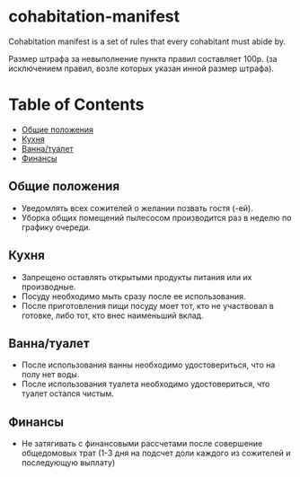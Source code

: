 # cohabitation-manifest
Cohabitation manifest is a set of rules that every cohabitant must abide by.

Размер штрафа за невыполнение пункта правил составляет 100р. (за исключением правил, возле которых указан инной размер штрафа).

# Table of Contents
* [Общие положения](#common)
* [Кухня](#kitchen)
* [Ванна/туалет](#bathroom)
* [Финансы](#finance)


<a name="common"></a>
## Общие положения
- Уведомлять всех сожителей о желании позвать гостя (-ей).
- Уборка общих помещений пылесосом производится раз в неделю по графику очереди.

<a name="kitchen"></a>
## Кухня
- Запрещено оставлять открытыми продукты питания или их производные.
- Посуду необходимо мыть сразу после ее использования.
- После приготовления пищи посуду моет тот, кто не участвовал в готовке, либо тот, кто внес наименьший вклад.

<a name="bathroom"></a>
## Ванна/туалет
- После использования ванны необходимо удостовериться, что на полу нет воды.
- После использования туалета необходимо удостовериться, что туалет остался чистым.

<a name="finance"></a>
## Финансы
- Не затягивать с финансовыми рассчетами после совершение общедомовых трат (1-3 дня на подсчет доли каждого из сожителей и последующую выплату)
